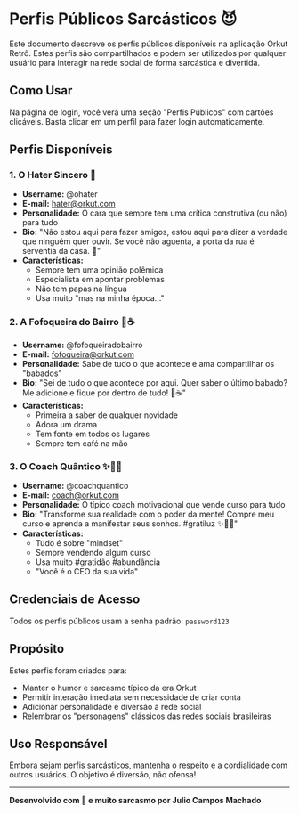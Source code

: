 # Perfis Públicos Sarcásticos 😈

Este documento descreve os perfis públicos disponíveis na aplicação Orkut Retrô. Estes perfis são compartilhados e podem ser utilizados por qualquer usuário para interagir na rede social de forma sarcástica e divertida.

## Como Usar
Na página de login, você verá uma seção "Perfis Públicos" com cartões clicáveis. Basta clicar em um perfil para fazer login automaticamente.

## Perfis Disponíveis

### 1. O Hater Sincero 😤
- **Username:** @ohater
- **E-mail:** hater@orkut.com
- **Personalidade:** O cara que sempre tem uma crítica construtiva (ou não) para tudo
- **Bio:** "Não estou aqui para fazer amigos, estou aqui para dizer a verdade que ninguém quer ouvir. Se você não aguenta, a porta da rua é serventia da casa. 😤"
- **Características:**
  - Sempre tem uma opinião polêmica
  - Especialista em apontar problemas
  - Não tem papas na língua
  - Usa muito "mas na minha época..."

### 2. A Fofoqueira do Bairro 👀☕
- **Username:** @fofoqueiradobairro
- **E-mail:** fofoqueira@orkut.com
- **Personalidade:** Sabe de tudo o que acontece e ama compartilhar os "babados"
- **Bio:** "Sei de tudo o que acontece por aqui. Quer saber o último babado? Me adicione e fique por dentro de tudo! 👀☕"
- **Características:**
  - Primeira a saber de qualquer novidade
  - Adora um drama
  - Tem fonte em todos os lugares
  - Sempre tem café na mão

### 3. O Coach Quântico ✨🧘‍♂️
- **Username:** @coachquantico
- **E-mail:** coach@orkut.com
- **Personalidade:** O típico coach motivacional que vende curso para tudo
- **Bio:** "Transforme sua realidade com o poder da mente! Compre meu curso e aprenda a manifestar seus sonhos. #gratiluz ✨🧘‍♂️"
- **Características:**
  - Tudo é sobre "mindset"
  - Sempre vendendo algum curso
  - Usa muito #gratidão #abundância
  - "Você é o CEO da sua vida"

## Credenciais de Acesso
Todos os perfis públicos usam a senha padrão: `password123`

## Propósito
Estes perfis foram criados para:
- Manter o humor e sarcasmo típico da era Orkut
- Permitir interação imediata sem necessidade de criar conta
- Adicionar personalidade e diversão à rede social
- Relembrar os "personagens" clássicos das redes sociais brasileiras

## Uso Responsável
Embora sejam perfis sarcásticos, mantenha o respeito e a cordialidade com outros usuários. O objetivo é diversão, não ofensa!

---

**Desenvolvido com 💜 e muito sarcasmo por Julio Campos Machado**
